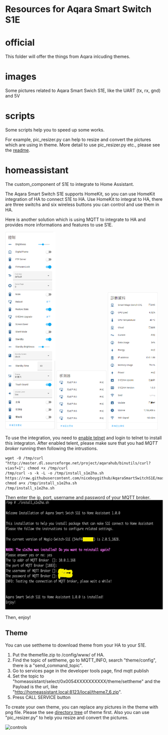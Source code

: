 # Resources for Aqara Smart Switch S1E


# official
This folder will offer the things from Aqara inlcuding themes.

# images
Some pictures related to Aqara Smart Swich S1E, like the UART (tx, rx, gnd) and 5V

# scripts
Some scripts help you to speed up some works.

For example, pic_resizer.py can help to resize and convert the pictures which are using in theme. More detail to use pic_resizer.py etc., please see the [readme](/scripts/README.md).

# homeassistant
The custom_component of S1E to integrate to Home Assistant.

The Aqara Smart Switch S1E supports HomeKit, so you can use HomeKit integration of HA to connect S1E to HA.
Use HomeKit to integrat to HA, there are three switchs and six wireless buttons you can control and use them in HA.

Here is another solution which is using MQTT to integrate to HA and provides more informations and features to use S1E.

<img src="/images/s1e2ha_controls.png" alt="controls" height="634" width="160"> <img src="/images/s1e2ha_sensors.png" alt="sensors" height="190" width="160"> <img src="/images/s1e2ha_diagnostic.png" alt="diagnostic" height="440" width="160">

To use the integration, you need to [enable telnet](/homeassistant/telnet.md) and login to telnet to install this integraton.
After enabled telent, please make sure that you had *MQTT broker* running then following the intrustions.

```
wget -O /tmp/curl "http://master.dl.sourceforge.net/project/aqarahub/binutils/curl?viasf=1"; chmod +x /tmp/curl
/tmp/curl -s -k -L -o /tmp/install_s1e2ha.sh https://raw.githubusercontent.com/niceboygithub/AqaraSmartSwitchS1E/master/homeassistant/install_s1e2ha.sh; chmod a+x /tmp/install_s1e2ha.sh
/tmp/install_s1e2ha.sh
```

Then enter the ip, port, username and password of your MQTT broker.
<img src="/images/s1e2ha_installation.png" alt="Installation" height="350" width="650">

Then, enjoy!

## Theme
You can use settheme to download theme from your HA to your S1E.
1. Put the themefile.zip to /config/www/ of HA.
2. Find the topic of settheme, go to MQTT_INFO, search "theme/config", there is a "send_command_topic".
3. Go to services page in the developer tools page, find mqtt publish
4. Set the topic to "homeassistant/select/0x0054XXXXXXXXXX/theme/settheme" and the Payload is the url, like "http://homeassistant.local:8123/local/theme7_6.zip".
5. Press CALL SERVICE button

To create your own theme, you can replace any pictures in the theme with png file. Please the see [directory tree](/scripts/tree.md) of theme first. Also you can use "pic_resizer.py" to help you resize and convert the pictures.

<img src="/images/s1e2ha_settheme.gif" alt="controls" height="178" width="316">
